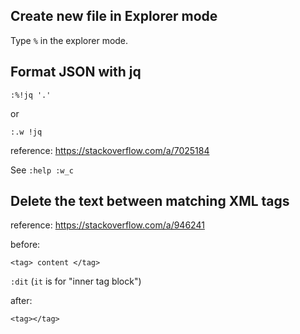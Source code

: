 ## Create new file in Explorer mode

Type `%` in the explorer mode.


## Format JSON with jq

```
:%!jq '.'
```

or 

```
:.w !jq
```

reference: https://stackoverflow.com/a/7025184

See `:help :w_c`


## Delete the text between matching XML tags

reference: https://stackoverflow.com/a/946241

before:

`<tag> content </tag>`

`:dit`   (`it` is for "inner tag block")

after:

`<tag></tag>`
